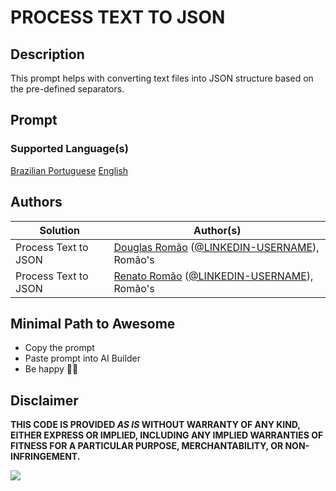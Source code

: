 # PROCESS TEXT TO JSON 

## Description

This prompt helps with converting text files into JSON structure based on the pre-defined separators.

## Prompt

### Supported Language(s)

[Brazilian Portuguese](./pt-br/prompt.md)
[English](./en-us/prompt.md)

## Authors

Solution|Author(s)
--------|---------
Process Text to JSON | [Douglas Romão](https://www.github.com/douglasromao) ([@LINKEDIN-USERNAME](hhttps://www.linkedin.com/in/douglas-romao/)), Romão's
Process Text to JSON | [Renato Romão](https://www.github.com/renatoromao) ([@LINKEDIN-USERNAME](hhttps://www.linkedin.com/in/renatoromao/)), Romão's

## Minimal Path to Awesome

* Copy the prompt
* Paste prompt into AI Builder
* Be happy 🙂🚀

## Disclaimer

**THIS CODE IS PROVIDED *AS IS* WITHOUT WARRANTY OF ANY KIND, EITHER EXPRESS OR IMPLIED, INCLUDING ANY IMPLIED WARRANTIES OF FITNESS FOR A PARTICULAR PURPOSE, MERCHANTABILITY, OR NON-INFRINGEMENT.**

<img src="https://m365-visitor-stats.azurewebsites.net/powerplatform-prompts/samples/ai-builder/sample" aria-hidden="true" />

